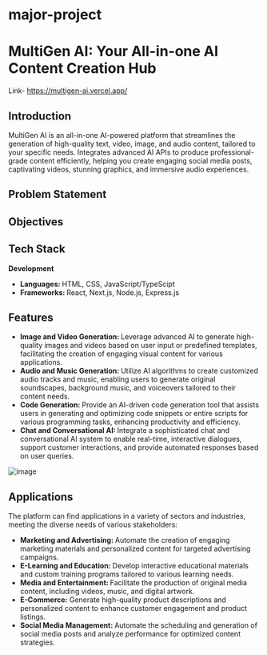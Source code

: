 # major-project
# MultiGen AI: Your All-in-one AI Content Creation Hub 
Link- https://multigen-ai.vercel.app/

## Introduction
MultiGen AI is an all-in-one AI-powered platform that streamlines the generation of high-quality text, video, image, and audio content, tailored to your specific needs.
Integrates advanced AI APIs to produce professional-grade content efficiently, helping you create engaging social media posts, captivating videos, stunning graphics, and immersive audio experiences.

## Problem Statement

## Objectives

## Tech Stack
<b> Development </b>
- <b> Languages: </b> HTML, CSS, JavaScript/TypeScipt
- <b> Frameworks: </b> React, Next.js, Node.js, Express.js

## Features

- <b> Image and Video Generation: </b> Leverage advanced AI to generate high-quality images and videos based on user input or predefined templates, facilitating the creation of engaging visual content for various applications.
 
- <b> Audio and Music Generation: </b> Utilize AI algorithms to create customized audio tracks and music, enabling users to generate original soundscapes, background music, and voiceovers tailored to their content needs.
 
- <b> Code Generation: </b> Provide an AI-driven code generation tool that assists users in generating and optimizing code snippets or entire scripts for various programming tasks, enhancing productivity and efficiency.
 
- <b> Chat and Conversational AI: </b> Integrate a sophisticated chat and conversational AI system to enable real-time, interactive dialogues, support customer interactions, and provide automated responses based on user queries.

![image](https://github.com/user-attachments/assets/31c1e7a8-b440-4f72-87d6-2549e5d7f8db)


## Applications
The platform can find applications in a variety of sectors and industries, meeting the diverse needs of various stakeholders:
 
- <b> Marketing and Advertising: </b> Automate the creation of engaging marketing materials and personalized content for targeted advertising campaigns.
 
- <b> E-Learning and Education: </b> Develop interactive educational materials and custom training programs tailored to various learning needs.
 
- <b> Media and Entertainment: </b> Facilitate the production of original media content, including videos, music, and digital artwork.
 
- <b> E-Commerce:</b> Generate high-quality product descriptions and personalized content to enhance customer engagement and product listings.
 
- <b> Social Media Management: </b> Automate the scheduling and generation of social media posts and analyze performance for optimized content strategies.




